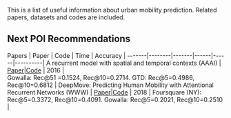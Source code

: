 This is a list of useful information about urban mobility prediction. Related papers, datasets and codes are included.

## Next POI Recommendations
Papers | Paper | Code | Time | Accuracy |
-------|--------|-------|------|------|----------|
A recurrent model with spatial and temporal contexts (AAAI) | [Paper](https://ojs.aaai.org/index.php/AAAI/article/view/9971)|[Code](https://github.com/yongqyu/STRNN) | 2016 |  
Gowalla: Rec@51 =0.1524, Rec@10=0.2714. GTD: Rec@5=0.4986, Rec@10=0.6812 |
DeepMove: Predicting Human Mobility with Attentional Recurrent Networks (WWW) | [Paper](https://dl.acm.org/doi/abs/10.1145/3178876.3186058)|[Code](https://github.com/vonfeng/DeepMove) | 2018 | Foursquare (NY): Rec@5=0.3372, Rec@10=0.4091. Gowalla: Rec@5=0.2021, Rec@10=0.2510 |


